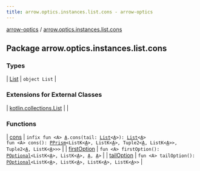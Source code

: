 ```yaml
---
title: arrow.optics.instances.list.cons - arrow-optics
---
```


[arrow-optics](../index.html) / [arrow.optics.instances.list.cons](./index.html)

## Package arrow.optics.instances.list.cons

### Types

| [List](-list/index.html) | `object List` |

### Extensions for External Classes

| [kotlin.collections.List](kotlin.collections.-list/index.html) |  |

### Functions

| [cons](cons.html) | `infix fun <A> `[`A`](cons.html#A)`.cons(tail: `[`List`](https://kotlinlang.org/api/latest/jvm/stdlib/kotlin.collections/-list/index.html)`<`[`A`](cons.html#A)`>): `[`List`](https://kotlinlang.org/api/latest/jvm/stdlib/kotlin.collections/-list/index.html)`<`[`A`](cons.html#A)`>`<br>`fun <A> cons(): `[`PPrism`](../arrow.optics/-p-prism/index.html)`<ListK<`[`A`](cons.html#A)`>, ListK<`[`A`](cons.html#A)`>, Tuple2<`[`A`](cons.html#A)`, ListK<`[`A`](cons.html#A)`>>, Tuple2<`[`A`](cons.html#A)`, ListK<`[`A`](cons.html#A)`>>>` |
| [firstOption](first-option.html) | `fun <A> firstOption(): `[`POptional`](../arrow.optics/-p-optional/index.html)`<ListK<`[`A`](first-option.html#A)`>, ListK<`[`A`](first-option.html#A)`>, `[`A`](first-option.html#A)`, `[`A`](first-option.html#A)`>` |
| [tailOption](tail-option.html) | `fun <A> tailOption(): `[`POptional`](../arrow.optics/-p-optional/index.html)`<ListK<`[`A`](tail-option.html#A)`>, ListK<`[`A`](tail-option.html#A)`>, ListK<`[`A`](tail-option.html#A)`>, ListK<`[`A`](tail-option.html#A)`>>` |

